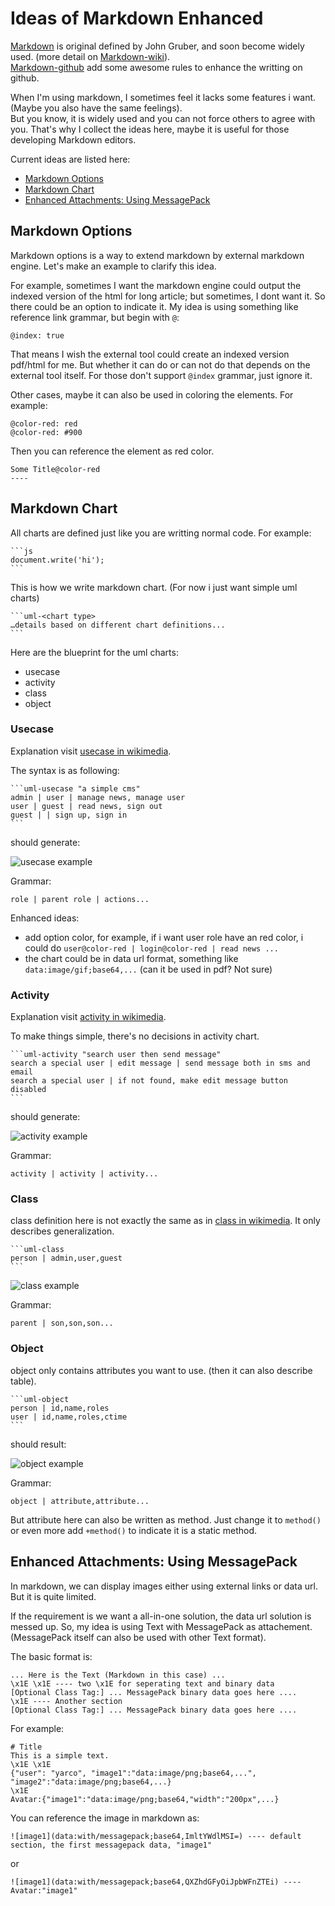 # Ideas of Markdown Enhanced
[Markdown][] is original defined by John Gruber, and soon become widely used. (more detail on [Markdown-wiki][]).  
[Markdown-github][] add some awesome rules to enhance the writting on github.

When I'm using markdown, I sometimes feel it lacks some features i want. (Maybe you also have the same feelings).  
But you know, it is widely used and you can not force others to agree with you. That's why I collect the ideas here, maybe it is useful for those developing Markdown editors.

Current ideas are listed here:  
* [Markdown Options](#markdown-options)
* [Markdown Chart](#markdown-chart)
* [Enhanced Attachments: Using MessagePack](#enhanced-attachments-using-messagepack)

## Markdown Options
Markdown options is a way to extend markdown by external markdown engine. Let's make an example to clarify this idea.

For example, sometimes I want the markdown engine could output the indexed version of the html for long article; but sometimes, I dont want it. So there could be an option to indicate it. My idea is using something like reference link grammar, but begin with `@`:

    @index: true

That means I wish the external tool could create an indexed version pdf/html for me. But whether it can do or can not do that depends on the external tool itself. For those don't support `@index` grammar, just ignore it.

Other cases, maybe it can also be used in coloring the elements. For example:

    @color-red: red
    @color-red: #900

Then you can reference the element as red color.

    Some Title@color-red
    ----
 
## Markdown Chart
All charts are defined just like you are writting normal code. For example:
		
    ```js
    document.write('hi');
    ```

This is how we write markdown chart. (For now i just want simple uml charts)

    ```uml-<chart type>
    …details based on different chart definitions...
    ```
    
Here are the blueprint for the uml charts:

* usecase
* activity
* class
* object

### Usecase
Explanation visit [usecase in wikimedia][].

The syntax is as following:

    ```uml-usecase "a simple cms"
    admin | user | manage news, manage user
    user | guest | read news, sign out
    guest | | sign up, sign in
    ```
		
should generate:

![usecase example]

Grammar:

    role | parent role | actions...

Enhanced ideas:

* add option color, for example, if i want user role have an red color, i could do `user@color-red | login@color-red | read news ...`
* the chart could be in data url format, something like `data:image/gif;base64,...` (can it be used in pdf? Not sure)

### Activity
Explanation visit [activity in wikimedia][].

To make things simple, there's no decisions in activity chart.

    ```uml-activity "search user then send message"
    search a special user | edit message | send message both in sms and email
    search a special user | if not found, make edit message button disabled    
    ```
		
should generate:

![activity example]

Grammar:

    activity | activity | activity...

### Class
class definition here is not exactly the same as in [class in wikimedia][]. It only describes generalization.

    ```uml-class
    person | admin,user,guest
    ```

![class example]

Grammar:

    parent | son,son,son...

### Object
object only contains attributes you want to use. (then it can also describe table).

    ```uml-object
    person | id,name,roles
    user | id,name,roles,ctime
    ```

should result:

![object example]

Grammar:

    object | attribute,attribute...

But attribute here can also be written as method. Just change it to `method()` or even more add `+method()` to indicate it is a static method.

## Enhanced Attachments: Using MessagePack
In markdown, we can display images either using external links or data url. But it is quite limited.

If the requirement is we want a all-in-one solution, the data url solution is messed up. So, my idea is using Text with MessagePack as attachement. (MessagePack itself can also be used with other Text format).

The basic format is:

    ... Here is the Text (Markdown in this case) ...
    \x1E \x1E ---- two \x1E for seperating text and binary data
    [Optional Class Tag:] ... MessagePack binary data goes here ....
    \x1E ---- Another section
    [Optional Class Tag:] ... MessagePack binary data goes here ....

For example:

    # Title
    This is a simple text.
    \x1E \x1E 
    {"user": "yarco", "image1":"data:image/png;base64,...", "image2":"data:image/png;base64,...}
    \x1E 
    Avatar:{"image1":"data:image/png;base64,"width":"200px",...}

You can reference the image in markdown as:

    ![image1](data:with/messagepack;base64,ImltYWdlMSI=) ---- default section, the first messagepack data, "image1"

or

    ![image1](data:with/messagepack;base64,QXZhdGFyOiJpbWFnZTEi) ---- Avatar:"image1"


[Markdown]:http://daringfireball.net/projects/markdown/ "original markdown"
[Markdown-wiki]:http://en.wikipedia.org/wiki/Markdown "markdown wikimedia intro"
[Markdown-github]:https://docs.github.com/en/get-started/writing-on-github/getting-started-with-writing-and-formatting-on-github/basic-writing-and-formatting-syntax

[usecase in wikimedia]:http://en.wikipedia.org/wiki/Use_Case_Diagram "usecase in wikimedia"
[activity in wikimedia]:http://en.wikipedia.org/wiki/Activity_diagram "activity in wikimedia"
[class in wikimedia]:http://en.wikipedia.org/wiki/Class_diagram "class in wikimedia"
[usecase example]:https://raw.github.com/Yet-Another-Org/Markdown-Enhanced-Ideas/master/usecase.png "usecase example"
[activity example]:https://raw.github.com/Yet-Another-Org/Markdown-Enhanced-Ideas/master/activity.png "activity example"
[class example]:https://raw.github.com/Yet-Another-Org/Markdown-Enhanced-Ideas/master/class.png "class example"
[object example]:https://raw.github.com/Yet-Another-Org/Markdown-Enhanced-Ideas/master/object.png "object example"